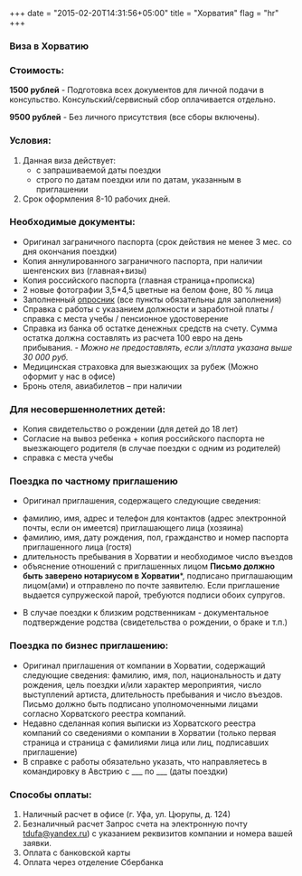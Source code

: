 +++
date = "2015-02-20T14:31:56+05:00"
title = "Хорватия"
flag = "hr"
+++
### Виза в Хорватию

### Стоимость:
 **1500 рублей** - Подготовка всех документов для личной подачи в консульство. Консульский/сервисный сбор оплачивается отдельно.

**9500 рублей** - Без личного присутствия (все сборы включены).
 
### Условия:

1. Данная виза действует:
   * с запрашиваемой даты поездки
   * строго по датам поездки или по датам, указанным в приглашении
2. Срок оформления 8-10 рабочих дней.
 
  
### Необходимые документы:

* Оригинал заграничного паспорта (срок действия не менее 3 мес. со дня окончания поездки)
* Копия аннулированного заграничного паспорта, при наличии шенгенских виз (главная+визы)
* Копия российского паспорта (главная страница+прописка)
* 2 новые фотографии 3,5*4,5 цветные на белом фоне, 80 % лица
* Заполненный [опросник](/forms/Opros-Shengen.docx) (все пункты обязательны для заполнения)
* Справка с работы с указанием должности и заработной платы /справка с места учебы / пенсионное удостоверение
* Справка из банка об остатке денежных средств на счету. Сумма остатка должна составлять из расчета 100 евро на день прибывания. - *Можно не предоставлять, если з/плата указана выше 30 000 руб.*
* Медицинская страховка для выезжающих за рубеж (Можно оформит у нас в офисе)
* Бронь отеля, авиабилетов – при наличии


### Для несовершеннолетних детей:
* Копия свидетельство о рождении (для детей до 18 лет)
* Согласие на вывоз ребенка + копия российского паспорта не выезжающего родителя (в случае поездки с одним из родителей)
* справка с места учебы



### Поездка по частному приглашению
*  Оригинал приглашения, содержащего следующие сведения:
- фамилию, имя, адрес и телефон для контактов (адрес электронной почты, если он имеется) приглашающего лица (хозяина)
- фамилию, имя, дату рождения, пол, гражданство и номер паспорта приглашенного лица (гостя)
- длительность пребывания в Хорватии и необходимое число въездов
- объяснение отношений с приглашенных лицом
 **Письмо должно быть заверено нотариусом в Хорватии***, подписано приглашающим лицом(ами) и отправлено по почте заявителю. Если приглашение выдается супружеской парой, требуются подписи обоих супругов.

* В случае поездки к близким родственникам - документальное подтверждение родства (свидетельства о рождении, о браке и т.п.)


### Поездка по бизнес приглашению:

*  Оригинал приглашения от компании в Хорватии, содержащий следующие сведения: фамилию, имя, пол, национальность и дату рождения, цель поездки и/или характер мероприятия, число выступлений артиста, длительность пребывания и число въездов. Письмо должно быть подписано уполномоченными лицами согласно Хорватского реестра компаний.
*  Недавно сделанная копия выписки из Хорватского реестра компаний со сведениями о компании в Хорватии (только первая страница и страница с фамилиями лица или лиц, подписавших приглашение)
*  В справке с работы обязательно указать, что направляетесь в командировку в Австрию с ___ по ___ (даты поездки)


### Способы оплаты:

1. Наличный расчет в офисе (г. Уфа, ул. Цюрупы, д. 124)
2. Безналичный расчет
Запрос счета на электронную почту [tdufa@yandex.ru](mailto:tdufa@yandex.ru))  с указанием реквизитов компании и номера вашей заявки.
3. Оплата с банковской карты
4. Оплата через отделение Сбербанка
